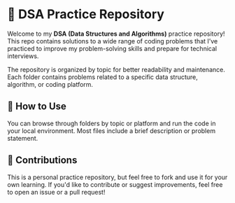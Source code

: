 # 🧠 DSA Practice Repository

Welcome to my **DSA (Data Structures and Algorithms)** practice repository! This repo contains solutions to a wide range of coding problems that I’ve practiced to improve my problem-solving skills and prepare for technical interviews.


The repository is organized by topic  for better readability and maintenance. Each folder contains problems related to a specific data structure, algorithm, or coding platform.

## 🚀 How to Use

You can browse through folders by topic or platform and run the code in your local environment. Most files include a brief description or problem statement.

## 🙌 Contributions

This is a personal practice repository, but feel free to fork and use it for your own learning. If you'd like to contribute or suggest improvements, feel free to open an issue or a pull request!


